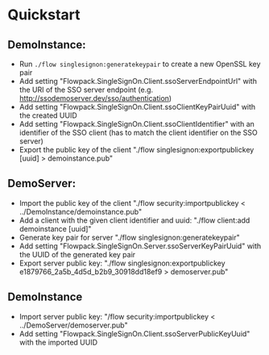 # Quickstart

## DemoInstance:

* Run `./flow singlesignon:generatekeypair` to create a new OpenSSL key pair
* Add setting "Flowpack.SingleSignOn.Client.ssoServerEndpointUrl" with the URI of the SSO server endpoint (e.g. http://ssodemoserver.dev/sso/authentication)
* Add setting "Flowpack.SingleSignOn.Client.ssoClientKeyPairUuid" with the created UUID
* Add setting "Flowpack.SingleSignOn.Client.ssoClientIdentifier" with an identifier of the SSO client (has to match the client identifier on the SSO server)
* Export the public key of the client "./flow singlesignon:exportpublickey [uuid] > demoinstance.pub"

## DemoServer:

* Import the public key of the client "./flow security:importpublickey < ../DemoInstance/demoinstance.pub"
* Add a client with the given client identifier and uuid: "./flow client:add demoinstance [uuid]"
* Generate key pair for server "./flow singlesignon:generatekeypair"
* Add setting "Flowpack.SingleSignOn.Server.ssoServerKeyPairUuid" with the UUID of the generated key pair
* Export server public key: "./flow singlesignon:exportpublickey e1879766_2a5b_4d5d_b2b9_30918dd18ef9 > demoserver.pub"

## DemoInstance

* Import server public key: "/flow security:importpublickey < ../DemoServer/demoserver.pub"
* Add setting "Flowpack.SingleSignOn.Client.ssoServerPublicKeyUuid" with the imported UUID

